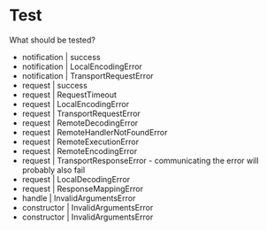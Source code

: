 # Test

What should be tested?

 * notification | success
 * notification | LocalEncodingError
 * notification | TransportRequestError
 * request      | success
 * request      | RequestTimeout
 * request      | LocalEncodingError
 * request      | TransportRequestError
 * request      | RemoteDecodingError
 * request      | RemoteHandlerNotFoundError
 * request      | RemoteExecutionError
 * request      | RemoteEncodingError
 * request      | TransportResponseError - communicating the error will probably also fail
 * request      | LocalDecodingError
 * request      | ResponseMappingError
 * handle       | InvalidArgumentsError
 * constructor  | InvalidArgumentsError
 * constructor  | InvalidArgumentsError
